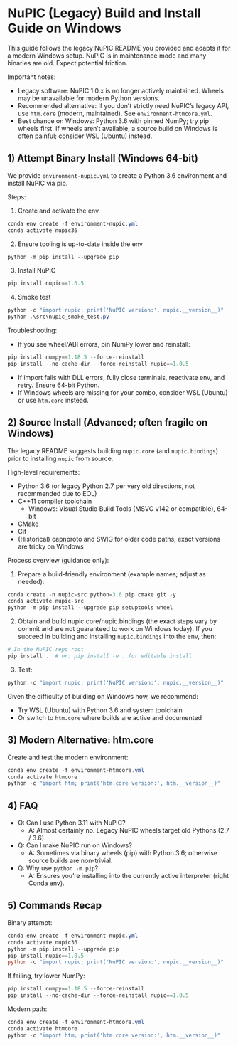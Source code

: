 # NuPIC (Legacy) Build and Install Guide on Windows

This guide follows the legacy NuPIC README you provided and adapts it for a modern Windows setup. NuPIC is in maintenance mode and many binaries are old. Expect potential friction.

Important notes:
- Legacy software: NuPIC 1.0.x is no longer actively maintained. Wheels may be unavailable for modern Python versions.
- Recommended alternative: If you don’t strictly need NuPIC’s legacy API, use `htm.core` (modern, maintained). See `environment-htmcore.yml`.
- Best chance on Windows: Python 3.6 with pinned NumPy; try pip wheels first. If wheels aren’t available, a source build on Windows is often painful; consider WSL (Ubuntu) instead.

## 1) Attempt Binary Install (Windows 64-bit)

We provide `environment-nupic.yml` to create a Python 3.6 environment and install NuPIC via pip.

Steps:

1. Create and activate the env
```powershell
conda env create -f environment-nupic.yml
conda activate nupic36
```

2. Ensure tooling is up-to-date inside the env
```powershell
python -m pip install --upgrade pip
```

3. Install NuPIC
```powershell
pip install nupic==1.0.5
```

4. Smoke test
```powershell
python -c "import nupic; print('NuPIC version:', nupic.__version__)"
python .\src\nupic_smoke_test.py
```

Troubleshooting:
- If you see wheel/ABI errors, pin NumPy lower and reinstall:
```powershell
pip install numpy==1.18.5 --force-reinstall
pip install --no-cache-dir --force-reinstall nupic==1.0.5
```
- If import fails with DLL errors, fully close terminals, reactivate env, and retry. Ensure 64-bit Python.
- If Windows wheels are missing for your combo, consider WSL (Ubuntu) or use `htm.core` instead.

## 2) Source Install (Advanced; often fragile on Windows)

The legacy README suggests building `nupic.core` (and `nupic.bindings`) prior to installing `nupic` from source.

High-level requirements:
- Python 3.6 (or legacy Python 2.7 per very old directions, not recommended due to EOL)
- C++11 compiler toolchain
  - Windows: Visual Studio Build Tools (MSVC v142 or compatible), 64-bit
- CMake
- Git
- (Historical) capnproto and SWIG for older code paths; exact versions are tricky on Windows

Process overview (guidance only):
1. Prepare a build-friendly environment (example names; adjust as needed):
```powershell
conda create -n nupic-src python=3.6 pip cmake git -y
conda activate nupic-src
python -m pip install --upgrade pip setuptools wheel
```
2. Obtain and build nupic.core/nupic.bindings (the exact steps vary by commit and are not guaranteed to work on Windows today). If you succeed in building and installing `nupic.bindings` into the env, then:
```powershell
# In the NuPIC repo root
pip install .  # or: pip install -e . for editable install
```
3. Test:
```powershell
python -c "import nupic; print('NuPIC version:', nupic.__version__)"
```

Given the difficulty of building on Windows now, we recommend:
- Try WSL (Ubuntu) with Python 3.6 and system toolchain
- Or switch to `htm.core` where builds are active and documented

## 3) Modern Alternative: htm.core

Create and test the modern environment:
```powershell
conda env create -f environment-htmcore.yml
conda activate htmcore
python -c "import htm; print('htm.core version:', htm.__version__)"
```

## 4) FAQ

- Q: Can I use Python 3.11 with NuPIC?
  - A: Almost certainly no. Legacy NuPIC wheels target old Pythons (2.7 / 3.6).
- Q: Can I make NuPIC run on Windows?
  - A: Sometimes via binary wheels (pip) with Python 3.6; otherwise source builds are non-trivial.
- Q: Why use `python -m pip`?
  - A: Ensures you’re installing into the currently active interpreter (right Conda env).

## 5) Commands Recap

Binary attempt:
```powershell
conda env create -f environment-nupic.yml
conda activate nupic36
python -m pip install --upgrade pip
pip install nupic==1.0.5
python -c "import nupic; print('NuPIC version:', nupic.__version__)"
```

If failing, try lower NumPy:
```powershell
pip install numpy==1.18.5 --force-reinstall
pip install --no-cache-dir --force-reinstall nupic==1.0.5
```

Modern path:
```powershell
conda env create -f environment-htmcore.yml
conda activate htmcore
python -c "import htm; print('htm.core version:', htm.__version__)"
```
